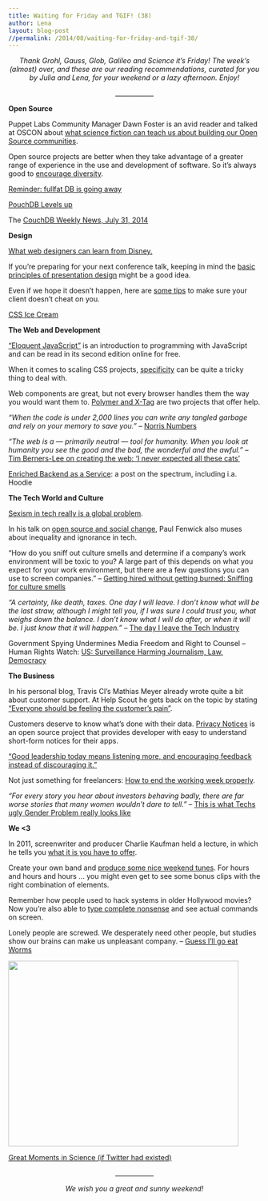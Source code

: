 ```yaml
---
title: Waiting for Friday and TGIF! (38)
author: Lena
layout: blog-post
//permalink: /2014/08/waiting-for-friday-and-tgif-38/
---
```

<p style="text-align: center;">
  <em>Thank Grohl, Gauss, Glob, Galileo and Science it’s Friday! The week’s (almost) over, and these are our reading recommendations, curated for you by Julia and Lena, for your weekend or a lazy afternoon. Enjoy!</em>
</p>

<p style="text-align: center;">
  ____________
</p>

**Open Source**

<p>
  Puppet Labs Community Manager Dawn Foster is an avid reader and talked at OSCON about <a href="http://www.youtube.com/watch?v=6gu5DvEUp6Q">what science fiction can teach us about building our Open Source communities</a>.
</p>

<p>
  Open source projects are better when they take advantage of a greater range of experience in the use and development of software. So it&#8217;s always good to <a href="https://www.youtube.com/watch?v=xcRakXhQP2Q">encourage diversity</a>.
</p>

<p>
  <a href="http://blog.npmjs.org/post/93158668615/reminder-fullfat-db-is-going-away">Reminder: fullfat DB is going away</a>
</p>

<p>
  <a href="http://pouchdb.com/2014/07/25/pouchdb-levels-up.html">PouchDB Levels up</a>
</p>

<p>
  The <a href="http://blog.couchdb.org/2014/07/30/couchdb-weekly-news-july-31-2014/">CouchDB Weekly News, July 31, 2014</a>
</p>

**Design**

<p>
  <a href="http://www.creativebloq.com/illustration/what-web-designers-can-learn-disney-71412501">What web designers can learn from Disney.</a>
</p>

<p>
  If you&#8217;re preparing for your next conference talk, keeping in mind the <a href="http://blog.slideshare.net/2014/07/07/the-elements-of-design-for-presentations/">basic principles of presentation design</a> might be a good idea.
</p>

<p>
  Even if we hope it doesn&#8217;t happen, here are <a href="http://www.graphicdesignblender.com/how-not-to-get-cheated-by-your-design-clients">some tips</a> to make sure your client doesn&#8217;t cheat on you.
</p>

<p>
  <a href="http://codepen.io/melawire/pen/aFbEC">CSS Ice Cream</a>
</p>

**The Web and Development**

<p>
  <a href="http://eloquentjavascript.net/">&#8220;Eloquent JavaScript&#8221;</a> is an introduction to programming with JavaScript and can be read in its second edition online for free.
</p>

<p>
  When it comes to scaling CSS projects, <a href="http://csswizardry.com/2014/07/hacks-for-dealing-with-specificity/">specificity</a> can be quite a tricky thing to deal with.
</p>

<p>
  Web components are great, but not every browser handles them the way you would want them to. <a href="http://pascalprecht.github.io/2014/07/21/polymer-vs-x-tag-here-is-the-difference/">Polymer and X-Tag</a> are two projects that offer help.
</p>

<p>
  <em>&#8220;When the code is under 2,000 lines you can write any tangled garbage and rely on your memory to save you.&#8221;</em> – <a href="http://www.teamten.com/lawrence/writings/norris-numbers.html">Norris Numbers</a>
</p>

<p class="title">
  <em>&#8220;The web is a &#8212; primarily neutral &#8212; tool for humanity. When you look at humanity you see the good and the bad, the wonderful and the awful.&#8221; –  </em><a href="http://www.independent.co.uk/life-style/gadgets-and-tech/tim-bernerslee-on-creating-the-web-i-never-expected-all-these-cats-9189946.html">Tim Berners-Lee on creating the web: &#8216;I never expected all these cats&#8217;</a>
</p>

<p class="title">
  <a href="https://blog.engineyard.com/2014/enriched-baas">Enriched Backend as a Service</a>: a post on the spectrum, including i.a. Hoodie
</p>

**The Tech World and Culture**

<p>
  <a href="http://mashable.com/2014/07/28/sexist-tech-industry/">Sexism in tech really is a global problem</a>.
</p>

<p>
  In his talk on <a href="https://www.youtube.com/watch?v=xuK6udkbyGo">open source and social change</a>, Paul Fenwick also muses about inequality and ignorance in tech.
</p>

<p class="article_title">
  &#8220;How do you sniff out culture smells and determine if a company’s work environment will be toxic to you? A large part of this depends on what you expect for your work environment, but there are a few questions you can use to screen companies.&#8221; – <a href="http://feministy.io/getting-hired-without-getting-burned">Getting hired without getting burned: Sniffing for culture smells</a>
</p>

<p>
  <em>&#8220;A certainty, like death, taxes. One day I will leave. I don’t know what will be the last straw, although I might tell you, if I was sure I could trust you, what weighs down the balance. I don’t know what I will do after, or when it will be. I just know that it will happen.&#8221;</em> – <a href="http://www.catehuston.com/blog/2014/07/28/the-day-i-leave-the-tech-industry/">The day I leave the Tech Industry</a>
</p>

<p class="node-subtitle">
  Government Spying Undermines Media Freedom and Right to Counsel – Human Rights Watch: <a title="US: Surveillance Harming Journalism, Law, Democracy" href="http://www.hrw.org/news/2014/07/28/us-surveillance-harming-journalism-law-democracy">US: Surveillance Harming Journalism, Law, Democracy</a>
</p>

**The Business**

<p>
  In his personal blog, Travis CI&#8217;s Mathias Meyer already wrote quite a bit about customer support. At Help Scout he gets back on the topic by stating <a href="http://www.helpscout.net/blog/customer-pain/">&#8220;Everyone should be feeling the customer&#8217;s pain&#8221;</a>.
</p>

<p>
  Customers deserve to know what&#8217;s done with their data. <a href="https://github.com/appsalliance/privacynotices">Privacy Notices</a> is an open source project that provides developer with easy to understand short-form notices for their apps.
</p>

<p>
  <a href="http://www.computerworld.com/s/article/9250019/Top_Leadership_Quality_Isn_39_t_What_You_39_d_Expect">&#8220;Good leadership today means listening more, and encouraging feedback instead of discouraging it.&#8221;</a>
</p>

<p>
  Not just something for freelancers: <a href="http://www.graphicdesignblender.com/6-things-successful-freelancers-do-every-friday">How to end the working week properly</a>.
</p>

<p>
  <em>&#8220;For every story you hear about investors behaving badly, there are far worse stories that many women wouldn’t dare to tell.&#8221;</em> – <a href="http://www.wired.com/2014/07/gender-gap/">This is what Techs ugly Gender Problem really looks like</a>
</p>

**We <3**

<p>
  In 2011, screenwriter and producer Charlie Kaufman held a lecture, in which he tells you <a href="http://vimeo.com/45097801">what it is you have to offer</a>.
</p>

<p>
  Create your own band and <a href="http://www.incredibox.com/v3/">produce some nice weekend tunes</a>. For hours and hours and hours … you might even get to see some bonus clips with the right combination of elements.
</p>

<p>
  Remember how people used to hack systems in older Hollywood movies? Now you&#8217;re also able to <a href="http://hackertyper.com/">type complete nonsense</a> and see actual commands on screen.
</p>

<p class="post-h4 paragraph--last" data-scroll="native">
  Lonely people are screwed. We desperately need other people, but studies show our brains can make us unpleasant company. – <a href="https://medium.com/the-archipelago/guess-ill-go-eat-worms-5ba9711905ec">Guess I&#8217;ll go eat Worms</a>
</p>

<p>
  <a href="http://www.theguardian.com/science/brain-flapping/2014/jul/21/famous-science-history-twitter-humour"><img class="alignnone" src="http://static.guim.co.uk/sys-images/Guardian/Pix/pictures/2014/7/21/1405925714746/084b2599-9e43-4872-b846-43c91f39986c-460x371.jpeg" alt="" width="460" height="371" /></a>
</p>

<p>
  <a href="http://www.theguardian.com/science/brain-flapping/2014/jul/21/famous-science-history-twitter-humour">Great Moments in Science (if Twitter had existed)</a>
</p>

<p style="text-align: center;">
  ____________
</p>

<p style="text-align: center;">
  <em>We wish you a great and sunny weekend!</em>
</p>
